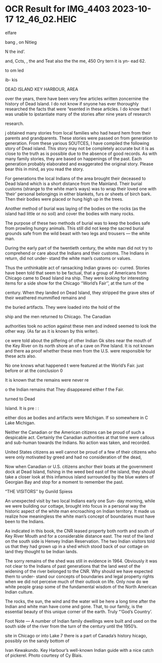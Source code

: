 # OCR Result for IMG_4403 2023-10-17 12_46_02.HEIC

elfare

bang
, on
Nitieg

N the
ind’.

and,
Ccts,
, the
and
Teat
also
the
the
me,
450
Ory
tern
it is
yn-
ead
62.

to
om
led

ib-
kis

DEAD ISLAND
KEY HARBOUR, AREA

over the years, there have been very few articles written
zoncernine the history of Dead Island. I do not know if
snyone has ever thoroughly researched the facts that were
“esented in these articles. I do know that I was unable to
ipstantiate many of the stories after nine years of research

research.

j obtained many stories from local families who had heard
hem from their parents and grandparents. These stories
were passed on from generation to generation. From these
yarious SOUTCES, I have compiled the following story of Dead
island. This story may not be completely accurate but it is
as close to the truth as is possible due to the absence of good
records. As with many family stories, they are based on
happenings of the past. Each generation probably elaborated
and exaggerated the original story. Please bear this in mind,
as you read the story.

For generations the local Indians of the area brought their
deceased to Dead Island which is a short distance from the
Mainland. Their burial customs (strange to the white man’s
ways) was to wrap their loved one with ‘their’ personal
belongings in either blankets, furs or sheets of birch bark.
Then their bodies were placed or hung high up in the trees.

Another method of burial was laying of the bodies on the
rocks (as the island had little or no soil) and cover the bodies
with many rocks.

The purpose of these two methods of burial was to keep
the bodies safe from prowling hungry animals. This still did
not keep the sacred burial grounds safe from the wild beast
with two legs and trousers — the white man.

During the early part of the twentieth century, the white
man did not try to comprehend or care about the Indians
and their customs. The Indians in return, did not under-
stand the white man’s customs or values.

Thus the unthinkable act of ransacking Indian graves oc-
curred. Stories have been told that seem to be factual, that
a group of Americans from Chicago came to Dead Island
ina ship. They were looking for interesting items for a side
show for the Chicago ‘‘World’s Fair’’, at the turn of the

century. When they landed on Dead Island, they stripped
the grave sites of their weathered mummified remains and

the buried artifacts. They were loaded into the hold of the

ship and the men returned to Chicago. The Canadian

authorities took no action against these men and indeed
seemed to look the other way. (As far as it is known by this
writer).

ce were told about the pilfering of other Indian Gk
sites near the mouth of the Key River on its north shore an
of a cave on Pine Island. It is not known and there aa
proof whether these men from the U.S. were responsible
for these acts also.

No one knows what happened t
were featured at the World’s Fair.
just before or at the conclusion 0

It is known that the remains were never re

o the Indian remains that
They disappeared either
f the Fair.

turned to Dead

Island. It is pre : :

either dios ae bodies and artifacts were
Michigan. If so
somewhere in C
Lake Michigan.

Neither the Canadian or the American citizens can be
proud of such a despicable act. Certainly the Canadian
authorities at that time were callous and sub-human towards
the Indians. No action was taken, and recorded.

United States citizens as well cannot be proud of a few
of their citizens who were only motivated by greed and had
no consideration of the dead,

Now when Canadian or U.S. citizens anchor their boats
at the government dock at Dead Island, fishing in the weed
bed east of the island, they should take a closer look at this
infamous island surrounded by the blue waters of Georgian
Bay and stop for a moment to remember the past.

“THE VISITORS’’
by Gunild Spiess

An unexpected visit by two local Indians early one Sun-
day morning, while we were building our cottage, brought
into focus in a personal way the historic aspect of the white
man encroaching on Indian territory. It made us realize how
meaningless the white man’s concept of boundaries must
have been to the Indians.

As indicated in this book, the CNR leased property both
north and south of Key River Mouth and for a considerable
distance east. The rest of the land on the south side is Henvey
Indian Reservation. The two Indian visitors told us that they
had grown up in a shed which stood back of our cottage
on land they thought to be Indian lands.

The sorry remains of the shed was still in evidence in 1964.
Obviously it was not clear to the Indians of past generations
that the land west of the widening of the river belonged to
the CNR. Why should we have expected them to under-
stand our concepts of boundaries and legal property rights
when we did not perceive much of their outlook on life. Only
now do we white people grasp some of the fundamental
wisdom of the North American Indian culture.

The rocks, the sun, the wind and the water will be here
a long time after the Indian and white man have come and
gone. That, to our family, is the essential beauty of this
unique corner of the earth. Truly “‘God’s Country’.

Foot Note — A number of Indian family dwellings were
built and used on the south side of the river from the turn
of the century until the 1950’s.

site in Chicago or into Lake
7 there is a part of Canada’s history
hicago, possibly on the sandy bottom of

Ivan Kewakundo.
Key Harbour’s
well-known Indian
guide with a nice
catch of pickerel.
Photo courtesy of
Cy Blais.

